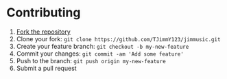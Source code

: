 # Contributing

1. [Fork the repository](https://github.com/TJimmY123/jimmusic/fork)
2. Clone your fork: `git clone https://github.com/TJimmY123/jimmusic.git`
3. Create your feature branch: `git checkout -b my-new-feature`
4. Commit your changes: `git commit -am 'Add some feature'`
5. Push to the branch: `git push origin my-new-feature`
6. Submit a pull request
